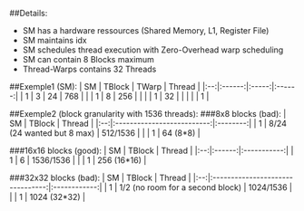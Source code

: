 ##Details:
- SM has a hardware ressources (Shared Memory, L1, Register File)
- SM maintains idx
- SM schedules thread execution with Zero-Overhead warp scheduling
- SM can contain 8 Blocks maximum
- Thread-Warps contains 32 Threads

##Exemple1 (SM):
| SM | TBlock | TWarp | Thread |
|:--:|:------:|:-----:|:------:|
|  1 |    3   |   24  |   768  |
|    |    1   |   8   |   256  |
|    |        |   1   |   32   |
|    |        |       |    1   |

##Exemple2 (block granularity with 1536 threads):
###8x8 blocks (bad):
| SM |           TBlock           |  Thread  |
|:--:|:--------------------------:|:--------:|
|  1 | 8/24 (24 wanted but 8 max) | 512/1536 |
|    |              1             | 64 (8*8) |

###16x16 blocks (good):
| SM | TBlock |    Thread   |
|:--:|:------:|:-----------:|
|  1 |    6   |  1536/1536  |
|    |    1   | 256 (16*16) |


###32x32 blocks (bad):
| SM |              TBlock              |    Thread    |
|:--:|:--------------------------------:|:------------:|
|  1 | 1/2 (no room for a second block) |   1024/1536  |
|    |                 1                | 1024 (32*32) |
